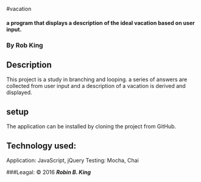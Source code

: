 #vacation

#### a program that displays a description of the ideal vacation based on user input.

### By Rob King

## Description
This project is a study in branching and looping. a series of answers are collected from user input and a description of a vacation is derived and displayed.

## setup
The application can be installed by cloning the project from GitHub.

## Technology used:
Application: JavaScript, jQuery
Testing: Mocha, Chai

###Leagal:
© 2016 ***Robin B. King***
